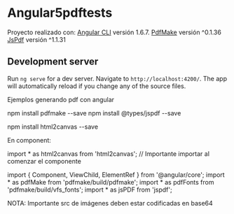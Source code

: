 # Angular5pdftests

Proyecto realizado con:
[Angular CLI](https://github.com/angular/angular-cli) versión 1.6.7.
[PdfMake](http://pdfmake.org/) versión ^0.1.36
[JsPdf](https://github.com/MrRio/jsPDF) versión ^1.1.31
## Development server

Run `ng serve` for a dev server. Navigate to `http://localhost:4200/`. The app will automatically reload if you change any of the source files.

Ejemplos generando pdf con angular 

npm install pdfmake --save
npm install @types/jspdf --save

npm install html2canvas --save


En component: 

import * as html2canvas from 'html2canvas'; // Importante  importar al comenzar el componente

import { Component, ViewChild, ElementRef } from '@angular/core';
import * as pdfMake from 'pdfmake/build/pdfmake';
import * as pdfFonts from 'pdfmake/build/vfs_fonts';
import * as jsPDF from 'jspdf';

NOTA: Importante src de imágenes deben estar codificadas en base64